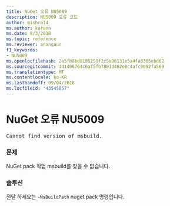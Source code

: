 ```yaml
---
title: NuGet 오류 NU5009
description: NU5009 오류 코드
author: mishra14
ms.author: karann
ms.date: 8/3/2018
ms.topic: reference
ms.reviewer: anangaur
f1_keywords:
- NU5009
ms.openlocfilehash: 2a5fb8bd8105259f2c5a96131e5a4fa8305ebd62
ms.sourcegitcommit: 1d1406764c6af5fb7801d462e0c4afc9092fa569
ms.translationtype: MT
ms.contentlocale: ko-KR
ms.lasthandoff: 09/04/2018
ms.locfileid: "43545857"
---
```

# <a name="nuget-error-nu5009"></a>NuGet 오류 NU5009
<pre>Cannot find version of msbuild.</pre>

### <a name="issue"></a>문제

NuGet pack 작업 msbuild를 찾을 수 없습니다.


### <a name="solution"></a>솔루션

전달 하세요는 `-MsBuildPath` nuget pack 명령입니다.

